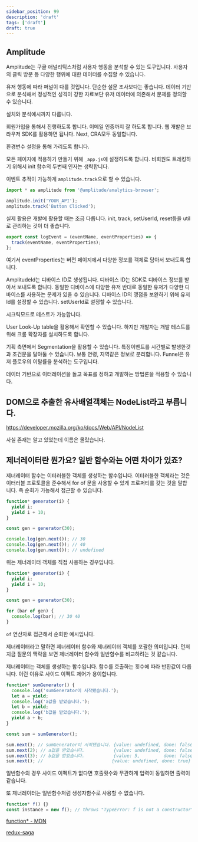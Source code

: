 ```yaml
---
sidebar_position: 99
description: 'draft'
tags: ['draft']
draft: true
---
```


## Amplitude

Amplitude는 구글 애널리틱스처럼 사용자 행동을 분석할 수 있는 도구입니다. 사용자의 클릭 방문 등 다양한 행위에 대한 데이터를 수집할 수 있습니다.

유저 행동에 따라 퍼널이 다를 것입니다. 단순한 설문 조사보다는 좋습니다. 데이터 기반으로 분석해서 정성적인 성격이 강한 자료보단 유저 데이터에 의존해서 문제를 정의할 수 있습니다.

설치와 분석예시까지 다룹니다.

회원가입을 통해서 진행하도록 합니다. 이메일 인증까지 잘 하도록 합니다. 웹 개발은 브라우저 SDK를 활용하면 됩니다. Next, CRA모두 동일합니다.

환경변수 설정을 통해 가리도록 합니다.

모든 페이지에 적용하기 만들기 위해 `_app.js`에 설정하도록 합니다. 비회원도 트레킹하기 위해서 init 함수의 두번째 인자는 생략합니다.

이벤트 추적이 가능하게 `amplitude.track`으로 할 수 있습니다.

```ts
import * as amplitude from '@amplitude/analytics-browser';

amplitude.init('YOUR_API');
amplitude.track('Button Clicked');
```

실제 활용은 개발에 활용할 때는 조금 다릅니다. init, track, setUserId, reset등을 util로 관리하는 것이 더 좋습니다.

```js
export const logEvent = (eventName, eventProperties) => {
  track(eventName, eventProperties);
};
```

여기서 eventProperties는 버전 페이지에서 다양한 정보를 객체로 담아서 보내도록 합니다.

AmplitudeId는 디바이스 ID로 생성됩니다. 디바이스 ID는 SDK로 디바이스 정보를 받아서 보내도록 합니다. 동일한 디바이스에 다양한 유저 반대로 동일한 유저가 다양한 디바이스를 사용하는 문제가 있을 수 있습니다. 디바이스 ID의 맹점을 보완하기 위해 유저 Id를 설정할 수 있습니다. setUserId로 설정할 수 있습니다.

시크릭모드로 테스트가 가능합니다.

User Look-Up table을 활용해서 확인할 수 있습니다. 하지만 개발자는 개발 테스트를 위해 크롬 확장자를 설치하도록 합니다.

기획 측면에서 Segmentation을 활용할 수 있습니다. 특정이벤트를 시간별로 발생한것과 조건문을 달아둘 수 있습니다. 보통 연령, 지역같은 정보로 분리합니다. Funnel은 유저 플로우의 이탈률을 분석하는 도구입니다.

데이터 기반으로 이터레이션을 돌고 목표를 정하고 개발하는 방법론을 적용할 수 있습니다.

## DOM으로 추출한 유사배열객체는 NodeList라고 부릅니다.

https://developer.mozilla.org/ko/docs/Web/API/NodeList

사실 존재는 알고 있었는데 이름은 몰랐습니다.

## 제너레이터란 뭔가요? 일반 함수와는 어떤 차이가 있죠?

제너레이터 함수는 이터러블한 객체를 생성하는 함수입니다. 이터러블한 객체라는 것은 이터러블 프로토콜을 준수해서 for of 문을 사용할 수 있게 프로퍼티를 갖는 것을 말합니다. 즉 순회가 가능해서 접근할 수 있습니다.

```js
function* generator(i) {
  yield i;
  yield i + 10;
}

const gen = generator(30);

console.log(gen.next()); // 30
console.log(gen.next()); // 40
console.log(gen.next()); // undefined
```

위는 제너레이터 객체를 직접 사용하는 경우입니다.

```js
function* generator(i) {
  yield i;
  yield i + 10;
}

const gen = generator(30);

for (bar of gen) {
  console.log(bar); // 30 40
}
```

`of` 연산자로 접근해서 순회한 예시입니다.

제너레이터라고 말하면 제너레이터 함수와 제너레이터 객체를 포괄한 의미입니다. 먼저 지금 질문의 맥락을 보면 제너레이터 함수와 일반함수를 비교하려는 것 같습니다.

제너레이터는 객체를 생성하는 함수입니다. 함수를 호출하는 횟수에 따라 반환값이 다릅니다. 이런 이유로 사이드 이펙트 제어가 용이합니다.

```js
function* sumGenerator() {
  console.log('sumGenerator이 시작됐습니다.');
  let a = yield;
  console.log('a값을 받았습니다.');
  let b = yield;
  console.log('b값을 받았습니다.');
  yield a + b;
}

const sum = sumGenerator();

sum.next(); // sumGenerator이 시작됐습니다. {value: undefined, done: false}
sum.next(2); // a값을 받았습니다.           {value: undefined, done: false}
sum.next(3); // b값을 받았습니다.           {value: 5,         done: false}
sum.next(); //                          {value: undefined, done: true}
```

일반함수의 경우 사이드 이펙트가 없다면 호출횟수와 무관하게 입력이 동일하면 출력이 같습니다.

또 제너레이터는 일반함수처럼 생성자함수로 사용할 수 없습니다.

```js
function* f() {}
const instance = new f(); // throws "TypeError: f is not a constructor"
```

[function\* - MDN](https://developer.mozilla.org/ko/docs/Web/JavaScript/Reference/Statements/function*)

[redux-saga](https://react.vlpt.us/redux-middleware/10-redux-saga.html)
